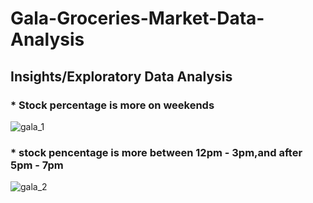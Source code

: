 # Gala-Groceries-Market-Data-Analysis
## Insights/Exploratory Data Analysis
### * Stock percentage is more on weekends
![gala_1](https://user-images.githubusercontent.com/97623883/205588158-b3c8f081-7a44-4705-9f78-9b1b482febd1.png)

### * stock pencentage is more between **12pm - 3pm**,and after **5pm - 7pm**
![gala_2](https://user-images.githubusercontent.com/97623883/205588530-51760dbb-d25d-4623-9d17-3d10540e4699.png)
